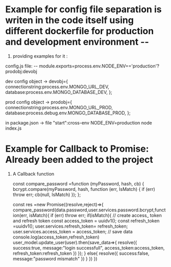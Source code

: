 # Example for config file separation is writen in the code itself using different dockerfile for production and development environment -- 
1. providing examples for it : 

config.js file: -- 
module.exports=process.env.NODE_ENV=='production'?prodobj:devobj

dev config object -> devobj={
    connectionstring:process.env.MONGO_URL_DEV,
    database:process.env.MONGO_DATABASE_DEV,
};

prod config object -> prodobj={
    connectionstring:process.env.MONGO_URL_PROD,
    database:process.debug.env.MONGO_DATABASE_PROD,
};

in package.json -> file "start":cross-env NODE_ENV=production  node index.js

# Example for Callback to Promise: Already been added to the project

1. A Callback function 

    const compare_password =function (myPassword, hash, cb) {
        bcrypt.compare(myPassword, hash, function (err, IsMatch) {
            if (err) throw err;
            cb(null, IsMatch)
        });
    };

    const res =new Promise((resolve,reject)=>{
            compare_password(data.password,user.services.password.bcrypt,function(err, isMatch){
                if (err) throw err;
                if(isMatch){
                  // create access_ token and refresh token
                  const access_token = uuidv1();
                  const refresh_token =uuidv1();
                  user.services.refresh_token= refresh_token;
                  user.services.access_token = access_token;
                  // save data 
                  console.log(access_token,refresh_token)
                  user_model.update_user(user).then(save_data=>{
                    resolve({
                        success:true,
                        message:"login successfull",
                        access_token:access_token,
                        refresh_token:refresh_token
                    })
                  });
                }
                else{
                    resolve({
                        success:false,
                        message:"password mismatch"
                    })
                }
              })
        })